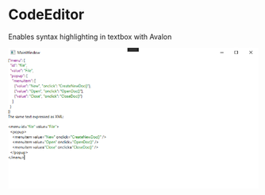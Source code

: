 # CodeEditor
Enables syntax highlighting in textbox with Avalon

![alt text](https://github.com/UltimateSeeSharp/CodeEditor/blob/main/Sample.png)
